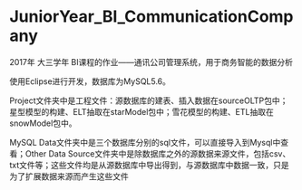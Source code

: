 # JuniorYear_BI_CommunicationCompany
2017年 大三学年 BI课程的作业——通讯公司管理系统，用于商务智能的数据分析

使用Eclipse进行开发，数据库为MySQL5.6。

Project文件夹中是工程文件：源数据库的建表、插入数据在sourceOLTP包中；星型模型的构建、ELT抽取在starModel包中；雪花模型的构建、ETL抽取在snowModel包中。

MySQL Data文件夹中是三个数据库分别的sql文件，可以直接导入到Mysql中查看；Other Data Source文件夹中是除数据库之外的源数据来源文件，包括csv、txt文件等；这些文件均是从源数据库中导出得到，与源数据库中数据一致，只是为了扩展数据来源而产生这些文件
